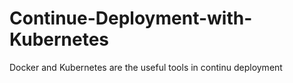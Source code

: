 # Continue-Deployment-with-Kubernetes
Docker and Kubernetes are the useful tools in continu deployment
